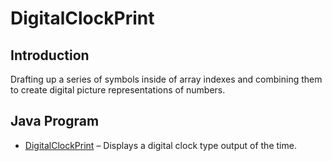 # DigitalClockPrint
## Introduction
Drafting up a series of symbols inside of array indexes and combining them to create digital picture representations of numbers.
## Java Program
  * [DigitalClockPrint]( https://github.com/Spades86/Undergraduate/blob/master/Java/Java-3/DigitalClockPrint/src/digitalClockPrint/DigitalClockPrint.java) – Displays a digital clock type output of the time.
